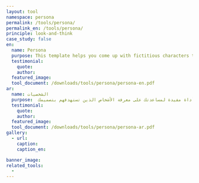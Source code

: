 ```yaml
---
layout: tool
namespace: persona
permalink: /tools/persona/
permalink_en: /tools/persona/
principle: look-and-think
case_study: false
en:
  name: Persona
  purpose: This template helps you come up with fictitious characters that represent the different user types within your targeted group of users. It helps to focus on the need, goals, and behaviors of a real user group based on your research. It's a useful tool to help you better understand who you are designing for.
  testimonial:
    quote:
    author:
  featured_image:
  tool_document: /downloads/tools/persona/persona-en.pdf
ar:
  name: الشخصيات
  purpose:  يساعدك هذا النموذج في ابتكار شخصيات خيالية تمثّل عدة مستخدمين ضمن مجموعتك المستهدفة. كما يساعدك أيضًا في التركيز على الحاجة، والأهداف، وسلوكيات مجموعتك الفعلية بناء على البحث الذي قمت به. يعد هذا النموذج أداة مفيدة لمساعدتك على معرفة الأشخاص الذين تستهدفهم بتصميمك.
  testimonial:
    quote:
    author:
  featured_image:
  tool_document: /downloads/tools/persona/persona-ar.pdf
gallery:
  - url:
    caption:
    caption_en:

banner_image:
related_tools:
  -
---
```

